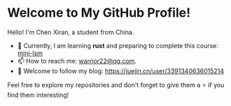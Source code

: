<!--
**warr99/warr99** is a ✨ _special_ ✨ repository because its `README.md` (this file) appears on your GitHub profile.
Here are some ideas to get you started:

- 🔭 I’m currently working on ...
- 🌱 I’m currently learning ...
- 👯 I’m looking to collaborate on ...
- 🤔 I’m looking for help with ...
- 💬 Ask me about ...
- 📫 How to reach me: ...
- 😄 Pronouns: ...
- ⚡ Fun fact: ...
--> 
# Welcome to My GitHub Profile!

Hello! I'm Chen Xiran, a student from China.

- 🌱 Currently, I am learning **rust** and preparing to complete this course: [mini-lsm](https://skyzh.github.io/mini-lsm/)
- 📫 How to reach me: warrior22@qq.com.
- 💬 Welcome to follow my blog: https://juejin.cn/user/3391340636015214

Feel free to explore my repositories and don't forget to give them a ⭐️ if you find them interesting!

